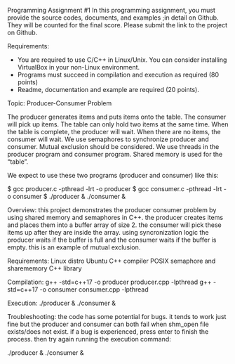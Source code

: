 Programming Assignment #1
In this programming assignment, you must provide the source codes, documents, and examples ;in detail on Github. They will be counted for the final score.  Please submit the link to the project on Github.

Requirements:
- You are required to use C/C++ in Linux/Unix. You can consider installing VirtualBox in your non-Linux environment.
- Programs must succeed in compilation and execution as required (80 points)
- Readme, documentation and example are required (20 points).

Topic: Producer-Consumer Problem

The producer generates items and puts items onto the table. The consumer will pick up items. The table can only hold two items at the same time. When the table is complete, the producer will wait. When there are no items, the consumer will wait. We use semaphores to synchronize producer and consumer. Mutual exclusion should be considered. We use threads in the producer program and consumer program. Shared memory is used for the “table”.

We expect to use these two programs (producer and consumer) like this:

$ gcc producer.c -pthread -lrt -o producer
$ gcc consumer.c -pthread -lrt -o consumer
$ ./producer & ./consumer &

Overview: this project demonstrates the producer consumer problem by using shared memory and semaphores in C++.  the producer creates items and places them into a buffer array of size 2.  the consumer will pick these items up after they are inside the array.  using syncronization logic the producer waits if the buffer is full and the consumer waits if the buffer is empty.  this is an example of mutual exclusion.

Requirements:
Linux distro Ubuntu
C++ compiler
POSIX semaphore and sharememory C++ library

Compilation:
g++ -std=c++17 -o producer producer.cpp -lpthread
g++ -std=c++17 -o consumer consumer.cpp -lpthread

Execution:
./producer & ./consumer &

Troubleshooting:
the code has some potential for bugs.  it tends to work just fine but the producer and consumer can both fail when shm_open file exists/does not exist.
if a bug is experienced, press enter to finish the process.  then try again running the execution command:

./producer & ./consumer &
